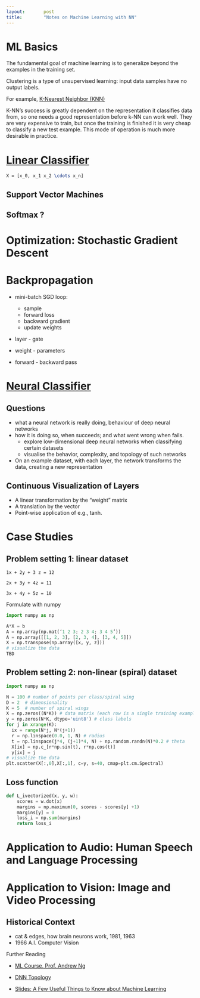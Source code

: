 ```yaml
---
layout:       post
title:        "Notes on Machine Learning with NN"
---
```


# ML Basics
The fundamental goal of machine learning is to generalize beyond the examples in the training set.

Clustering is a type of unsupervised learning: input data samples have no output labels.

For example, [K-Nearest Neighbor (KNN)](http://cs231n.github.io/classification/)

K-NN’s success is greatly dependent on the representation it classifies data from, so one needs a good representation before k-NN can work well.
They are very expensive to train, but once the training is finished it is very cheap to classify a new test example. This mode of operation is much more desirable in practice.

# [Linear Classifier]( http://cs231n.github.io/linear-classify/)

```latex
X = [x_0, x_1 x_2 \cdots x_n]

```


## Support Vector Machines

## Softmax ?

# Optimization: Stochastic Gradient Descent

# Backpropagation

* mini-batch SGD loop:
  - sample
  - forward loss
  - backward gradient
  - update weights 

* layer - gate
* weight - parameters
* forward - backward pass

# [Neural Classifier](http://cs231n.github.io/neural-networks-1/)
## Questions
* what a neural network is really doing, behaviour of deep neural networks
* how it is doing so, when succeeds; and what went wrong when fails.
  - explore low-dimensional deep neural networks when classifying certain datasets
  - visualise the behavior, complexity, and topology of such networks
* On an example dataset, with each layer, the network transforms the data, creating a new representation

## Continuous Visualization of Layers
* A linear transformation by the “weight” matrix
* A translation by the vector
* Point-wise application of e.g., tanh.

# Case Studies
## Problem setting 1: linear dataset

```
1x + 2y + 3 z = 12

2x + 3y + 4z = 11

3x + 4y + 5z = 10
```

Formulate with numpy

```python
import numpy as np

A*X = b
A = np.array(np.mat(‘1 2 3; 2 3 4; 3 4 5’))
A = np.array([[1, 2, 3], [2, 3, 4], [3, 4, 5]])
X = np.transpose(np.array([x, y, z]))
# visualize the data
TBD
```

## Problem setting 2: non-linear (spiral) dataset

```python
import numpy as np

N = 100 # number of points per class/spiral wing
D = 2  # dimensionality
K = 5  # number of spiral wings
X = np.zeros((N*K)) # data matrix (each row is a single training example)
y = np.zeros(N*K, dtype='uint8') # class labels
for j in xrange(K):
  ix = range(N*j, N*(j+1))
  r = np.linspace(0.0, 1, N) # radius
  t = np.linspace(j*4, (j+1)*4, N) + np.random.randn(N)*0.2 # theta
  X[ix] = np.c_[r*np.sin(t), r*np.cos(t)]
  y[ix] = j
# visualize the data
plt.scatter(X[:,0],X[:,1], c=y, s=40, cmap=plt.cm.Spectral)
```
## Loss function

```python
def L_ivectorized(x, y, w):
    scores = w.dot(x)
    margins = np.maximum(0, scores - scores[y] +1)
    margins[y] = 0
    loss_i = np.sum(margins)
    return loss_i
```

# Application to Audio: Human Speech and Language Processing

# Application to Vision: Image and Video Processing

## Historical Context
* cat & edges, how brain neurons work, 1981, 1963
* 1966 A.I. Computer Vision


<p class="lead">Further Reading</p>

* [ML Course, Prof. Andrew Ng](https://www.coursera.org/learn/machine-learning/home/welcome)

* [DNN Topology](http://colah.github.io/posts/2014-03-NN-Manifolds-Topology/)

* [Slides: A Few Useful Things to Know about Machine Learning](http://homes.cs.washington.edu/~pedrod/papers/cacm12.pdf)
